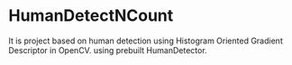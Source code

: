 # HumanDetectNCount
It is project based on human detection using Histogram Oriented Gradient Descriptor in OpenCV. using prebuilt HumanDetector.
